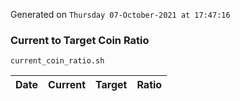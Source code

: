 Generated on `Thursday 07-October-2021 at 17:47:16`

### Current to Target Coin Ratio
`current_coin_ratio.sh`

Date|Current|Target|Ratio
---|---|---|---
